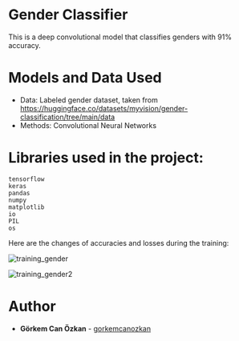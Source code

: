 # Gender Classifier

This is a deep convolutional model that classifies genders with 91% accuracy.

# Models and Data Used
-   Data: Labeled gender dataset, taken from https://huggingface.co/datasets/myvision/gender-classification/tree/main/data
-   Methods: Convolutional Neural Networks

# Libraries used in the project:

    tensorflow
    keras
    pandas
    numpy
    matplotlib
    io
    PIL
    os

Here are the changes of accuracies and losses during the training:

![training_gender](https://user-images.githubusercontent.com/71969715/178120122-32e95be7-72a7-4994-9cb9-091363173f13.png)

![training_gender2](https://user-images.githubusercontent.com/71969715/178120124-c7d76d2f-1c85-4709-b772-45b0660c4712.png)

# Author

-   **Görkem Can Özkan**  - [gorkemcanozkan](https://github.com/gorkemcanozkan)
